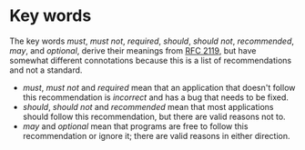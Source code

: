 # Key words

The key words *must*, *must not*, *required*, *should*, *should not*,
*recommended*, *may*, and *optional*, derive their meanings from
[RFC 2119](https://datatracker.ietf.org/doc/html/rfc2119), but have
somewhat different connotations because this is a list of recommendations
and not a standard.

* *must*, *must not* and *required* mean that an application that doesn't follow this recommendation is *incorrect* and has a bug that needs to be fixed.
* *should*, *should not* and *recommended* mean that most applications should follow this recommendation, but there are valid reasons not to.
* *may* and *optional* mean that programs are free to follow this recommendation or ignore it; there are valid reasons in either direction.
